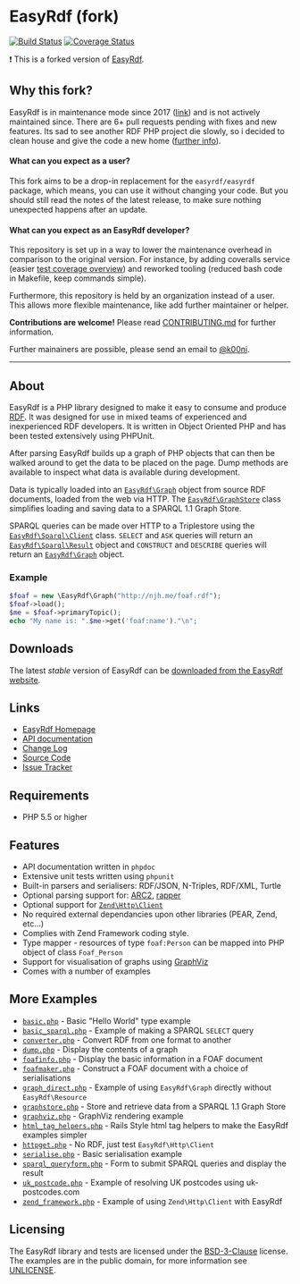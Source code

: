 # EasyRdf (fork)

[![Build Status](https://travis-ci.com/sweetyrdf/easyrdf.svg?branch=master)](https://travis-ci.com/sweetyrdf/easyrdf)
[![Coverage Status](https://coveralls.io/repos/github/sweetyrdf/easyrdf/badge.svg?branch=master)](https://coveralls.io/github/sweetyrdf/easyrdf?branch=master)

:exclamation: This is a forked version of [EasyRdf](https://github.com/njh/easyrdf). 

## Why this fork?

EasyRdf is in maintenance mode since 2017 ([link](https://github.com/njh/easyrdf/issues/282)) and is not actively maintained since. There are 6+ pull requests pending with fixes and new features. Its sad to see another RDF PHP project die slowly, so i decided to clean house and give the code a new home ([further info](https://github.com/njh/easyrdf/issues/320)).

#### What can you expect as a user?

This fork aims to be a drop-in replacement for the `easyrdf/easyrdf` package, which means, you can use it without changing your code. But you should still read the notes of the latest release, to make sure nothing unexpected happens after an update.

#### What can you expect as an EasyRdf developer?

This repository is set up in a way to lower the maintenance overhead in comparison to the original version. For instance, by adding coveralls service (easier [test coverage overview](https://coveralls.io/github/sweetyrdf/easyrdf)) and reworked tooling (reduced bash code in Makefile, keep commands simple).

Furthermore, this repository is held by an organization instead of a user. This allows more flexible maintenance, like add further maintainer or helper.

**Contributions are welcome!** Please read [CONTRIBUTING.md](https://github.com/sweetyrdf/easyrdf/blob/master/CONTRIBUTING.md) for further information.

Further mainainers are possible, please send an email to [@k00ni](https://github.com/k00ni).

---

## About

EasyRdf is a PHP library designed to make it easy to consume and produce [RDF].
It was designed for use in mixed teams of experienced and inexperienced RDF
developers. It is written in Object Oriented PHP and has been tested
extensively using PHPUnit.

After parsing EasyRdf builds up a graph of PHP objects that can then be walked
around to get the data to be placed on the page. Dump methods are available to
inspect what data is available during development.

Data is typically loaded into an [`EasyRdf\Graph`] object from source RDF
documents, loaded from the web via HTTP. The [`EasyRdf\GraphStore`] class
simplifies loading and saving data to a SPARQL 1.1 Graph Store.

SPARQL queries can be made over HTTP to a Triplestore using the
[`EasyRdf\Sparql\Client`] class. `SELECT` and `ASK` queries will return an
[`EasyRdf\Sparql\Result`] object and `CONSTRUCT` and `DESCRIBE` queries will return
an [`EasyRdf\Graph`] object.

### Example ###

```php
$foaf = new \EasyRdf\Graph("http://njh.me/foaf.rdf");
$foaf->load();
$me = $foaf->primaryTopic();
echo "My name is: ".$me->get('foaf:name')."\n";
```

Downloads
---------

The latest _stable_ version of EasyRdf can be [downloaded from the EasyRdf website].


Links
-----

* [EasyRdf Homepage](http://www.easyrdf.org/)
* [API documentation](http://www.easyrdf.org/docs/api)
* [Change Log](http://github.com/njh/easyrdf/blob/master/CHANGELOG.md)
* [Source Code](http://github.com/njh/easyrdf)
* [Issue Tracker](http://github.com/njh/easyrdf/issues)


Requirements
------------

* PHP 5.5 or higher


Features
--------

* API documentation written in `phpdoc`
* Extensive unit tests written using `phpunit`
* Built-in parsers and serialisers: RDF/JSON, N-Triples, RDF/XML, Turtle
* Optional parsing support for: [ARC2], [rapper]
* Optional support for [`Zend\Http\Client`]
* No required external dependancies upon other libraries (PEAR, Zend, etc...)
* Complies with Zend Framework coding style.
* Type mapper - resources of type `foaf:Person` can be mapped into PHP object of class `Foaf_Person`
* Support for visualisation of graphs using [GraphViz]
* Comes with a number of examples


More Examples
-------------

* [`basic.php`](https://github.com/njh/easyrdf/blob/master/examples/basic.php#slider) - Basic "Hello World" type example
* [`basic_sparql.php`](https://github.com/njh/easyrdf/blob/master/examples/basic_sparql.php#slider) - Example of making a SPARQL `SELECT` query
* [`converter.php`](https://github.com/njh/easyrdf/blob/master/examples/converter.php#slider) - Convert RDF from one format to another
* [`dump.php`](https://github.com/njh/easyrdf/blob/master/examples/dump.php#slider) - Display the contents of a graph
* [`foafinfo.php`](https://github.com/njh/easyrdf/blob/master/examples/foafinfo.php#slider) - Display the basic information in a FOAF document
* [`foafmaker.php`](https://github.com/njh/easyrdf/blob/master/examples/foafmaker.php#slider) - Construct a FOAF document with a choice of serialisations
* [`graph_direct.php`](https://github.com/njh/easyrdf/blob/master/examples/graph_direct.php#slider) - Example of using `EasyRdf\Graph` directly without `EasyRdf\Resource`
* [`graphstore.php`](https://github.com/njh/easyrdf/blob/master/examples/graphstore.php#slider) - Store and retrieve data from a SPARQL 1.1 Graph Store
* [`graphviz.php`](https://github.com/njh/easyrdf/blob/master/examples/graphviz.php#slider) - GraphViz rendering example
* [`html_tag_helpers.php`](https://github.com/njh/easyrdf/blob/master/examples/html_tag_helpers.php#slider) - Rails Style html tag helpers to make the EasyRdf examples simpler
* [`httpget.php`](https://github.com/njh/easyrdf/blob/master/examples/httpget.php#slider) - No RDF, just test `EasyRdf\Http\Client`
* [`serialise.php`](https://github.com/njh/easyrdf/blob/master/examples/serialise.php#slider) - Basic serialisation example
* [`sparql_queryform.php`](https://github.com/njh/easyrdf/blob/master/examples/sparql_queryform.php#slider) - Form to submit SPARQL queries and display the result
* [`uk_postcode.php`](https://github.com/njh/easyrdf/blob/master/examples/uk_postcode.php#slider) - Example of resolving UK postcodes using uk-postcodes.com
* [`zend_framework.php`](https://github.com/njh/easyrdf/blob/master/examples/zend_framework.php#slider) - Example of using `Zend\Http\Client` with EasyRdf



Licensing
---------

The EasyRdf library and tests are licensed under the [BSD-3-Clause] license.
The examples are in the public domain, for more information see [UNLICENSE].



[`EasyRdf\Graph`]:http://www.easyrdf.org/docs/api/EasyRdf_Graph.html
[`EasyRdf\GraphStore`]:http://www.easyrdf.org/docs/api/EasyRdf_GraphStore.html
[`EasyRdf\Sparql\Client`]:http://www.easyrdf.org/docs/api/EasyRdf_Sparql_Client.html
[`EasyRdf\Sparql\Result`]:http://www.easyrdf.org/docs/api/EasyRdf_Sparql_Result.html

[ARC2]:http://github.com/semsol/arc2/
[BSD-3-Clause]:http://www.opensource.org/licenses/BSD-3-Clause
[downloaded from the EasyRdf website]:https://github.com/sweetyrdf/easyrdf/releases
[GraphViz]:http://www.graphviz.org/
[rapper]:http://librdf.org/raptor/rapper.html
[RDF]:http://en.wikipedia.org/wiki/Resource_Description_Framework
[SPARQL 1.1 query language]:http://www.w3.org/TR/sparql11-query/
[UNLICENSE]:http://unlicense.org/
[`Zend\Http\Client`]:http://framework.zend.com/manual/2.3/en/modules/zend.http.client.html
